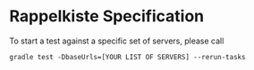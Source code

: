 # Rappelkiste Specification

To start a test against a specific set of servers, please call

`gradle test -DbaseUrls=[YOUR LIST OF SERVERS] --rerun-tasks`